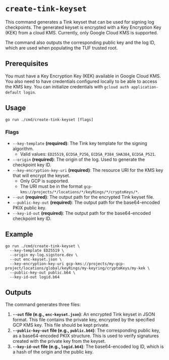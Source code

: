 # `create-tink-keyset`

This command generates a Tink keyset that can be used for signing log checkpoints. The generated keyset is encrypted with a Key Encryption Key (KEK) from a cloud KMS. Currently, only Google Cloud KMS is supported.

The command also outputs the corresponding public key and the log ID, which are used when populating the TUF trusted root.

## Prerequisites

You must have a Key Encryption Key (KEK) available in Google Cloud KMS. You also need to have credentials configured locally to be able to access the KMS key.
You can initialize credentials with `gcloud auth application-default login`.

## Usage

```shell
go run ./cmd/create-tink-keyset [flags]
```

### Flags

*   `--key-template` **(required)**: The Tink key template for the signing algorithm.
    *   Valid values: `ED25519`, `ECDSA_P256`, `ECDSA_P384_SHA384`, `ECDSA_P521`.
*   `--origin` **(required)**: The origin of the log. Used to generate the checkpoint key ID.
*   `--key-encryption-key-uri` **(required)**: The resource URI for the KMS key that will encrypt the keyset.
    *   Only GCP is supported.
    *   The URI must be in the format `gcp-kms://projects/*/locations/*/keyRings/*/cryptoKeys/*`.
*   `--out` **(required)**: The output path for the encrypted Tink keyset file.
*   `--public-key-out` **(required)**: The output path for the base64-encoded PKIX public key.
*   `--key-id-out` **(required)**: The output path for the base64-encoded checkpoint key ID.

## Example

```shell
go run ./cmd/create-tink-keyset \
  --key-template ED25519 \
  --origin my-log.sigstore.dev \
  --out enc-keyset.json \
  --key-encryption-key-uri gcp-kms://projects/my-gcp-project/locations/global/keyRings/my-keyring/cryptoKeys/my-kek \
  --public-key-out public.b64 \
  --key-id-out logid.b64
```

## Outputs

The command generates three files:

1.  **`--out` file (e.g., `enc-keyset.json`)**: An encrypted Tink keyset in JSON format. This file contains the private key, encrypted by the specified GCP KMS key. This file should be kept private.
2.  **`--public-key-out` file (e.g., `public.b64`)**: The corresponding public key, as a base64-encoded PKIX structure. This is used to verify signatures created with the private key from the keyset.
3.  **`--key-id-out` file (e.g., `logid.b64`)**: The base64-encoded log ID, which is a hash of the origin and the public key.
